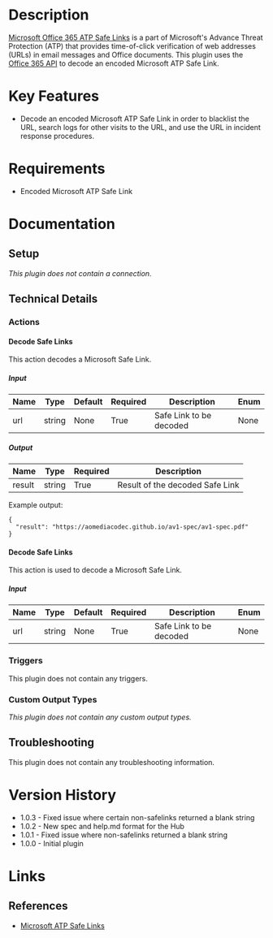 # Description

[Microsoft Office 365 ATP Safe Links](https://docs.microsoft.com/en-us/office365/securitycompliance/atp-safe-links) is a part of Microsoft's Advance Threat Protection (ATP) that provides time-of-click verification of web addresses (URLs) in email messages and Office documents. This plugin uses the [Office 365 API](https://docs.microsoft.com/en-us/office/office-365-management-api/office-365-management-activity-api-schema) to decode an encoded Microsoft ATP Safe Link.

# Key Features

* Decode an encoded Microsoft ATP Safe Link in order to blacklist the URL, search logs for other visits to the URL, and use the URL in incident response procedures.

# Requirements

* Encoded Microsoft ATP Safe Link

# Documentation

## Setup

_This plugin does not contain a connection._

## Technical Details

### Actions

#### Decode Safe Links

This action decodes a Microsoft Safe Link.

##### Input

|Name|Type|Default|Required|Description|Enum|
|----|----|-------|--------|-----------|----|
|url|string|None|True|Safe Link to be decoded|None|

##### Output

|Name|Type|Required|Description|
|----|----|--------|-----------|
|result|string|True|Result of the decoded Safe Link|

Example output:

```
{
  "result": "https://aomediacodec.github.io/av1-spec/av1-spec.pdf"
}
```

#### Decode Safe Links

This action is used to decode a Microsoft Safe Link.

##### Input

|Name|Type|Default|Required|Description|Enum|
|----|----|-------|--------|-----------|----|
|url|string|None|True|Safe Link to be decoded|None|

### Triggers

This plugin does not contain any triggers.

### Custom Output Types

_This plugin does not contain any custom output types._

## Troubleshooting

This plugin does not contain any troubleshooting information.

# Version History

* 1.0.3 - Fixed issue where certain non-safelinks returned a blank string
* 1.0.2 - New spec and help.md format for the Hub
* 1.0.1 - Fixed issue where non-safelinks returned a blank string
* 1.0.0 - Initial plugin

# Links

## References

* [Microsoft ATP Safe Links](https://docs.microsoft.com/en-us/office365/securitycompliance/atp-safe-links)

